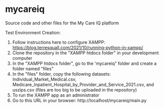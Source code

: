 # mycareiq
Source code and other files for the My Care IQ platform

Test Environment Creation: 
1. Follow instructions here to configure XAMPP: https://blog.terresquall.com/2021/10/running-python-in-xampp/
2. Clone the repository in the "XAMPP htdocs folder" in your development computer
3. In the "XAMPP htdocs folder", go to the 'mycareiq" folder and create a folder named "files"
4. In the "files" folder, copy the following datasets: Individual_Market_Medical.csv, Medicare_Inpatient_Hospital_by_Provider_and_Service_2021.csv, and uszips.csv (files are too big to be uploaded in the repository)
5. To run the XAMPP app as an administrator
6. Go to this URL in your browser: http://localhost/mycareiq/main.py
